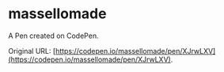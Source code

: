 # massellomade

A Pen created on CodePen.

Original URL: [https://codepen.io/massellomade/pen/XJrwLXV](https://codepen.io/massellomade/pen/XJrwLXV).

